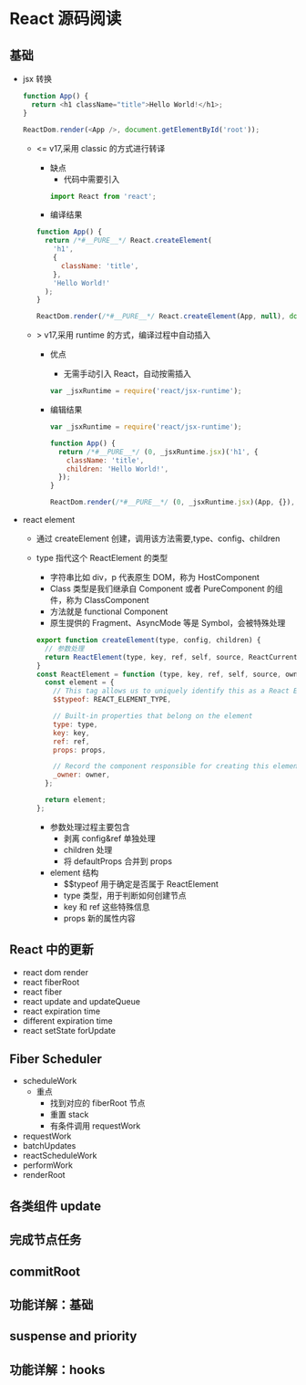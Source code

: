 # React 源码阅读

## 基础

- jsx 转换

  ```js
  function App() {
    return <h1 className="title">Hello World!</h1>;
  }

  ReactDom.render(<App />, document.getElementById('root'));
  ```

  - \<= v17,采用 classic 的方式进行转译

    - 缺点
      - 代码中需要引入
      ```js
      import React from 'react';
      ```
    - 编译结果

    ```js
    function App() {
      return /*#__PURE__*/ React.createElement(
        'h1',
        {
          className: 'title',
        },
        'Hello World!'
      );
    }

    ReactDom.render(/*#__PURE__*/ React.createElement(App, null), document.getElementById('root'));
    ```

  - \> v17,采用 runtime 的方式，编译过程中自动插入

    - 优点
      - 无需手动引入 React，自动按需插入
      ```js
      var _jsxRuntime = require('react/jsx-runtime');
      ```
    - 编辑结果

      ```js
      var _jsxRuntime = require('react/jsx-runtime');

      function App() {
        return /*#__PURE__*/ (0, _jsxRuntime.jsx)('h1', {
          className: 'title',
          children: 'Hello World!',
        });
      }

      ReactDom.render(/*#__PURE__*/ (0, _jsxRuntime.jsx)(App, {}), document.getElementById('root'));
      ```

- react element

  - 通过 createElement 创建，调用该方法需要,type、config、children
  - type 指代这个 ReactElement 的类型

    - 字符串比如 div，p 代表原生 DOM，称为 HostComponent
    - Class 类型是我们继承自 Component 或者 PureComponent 的组件，称为 ClassComponent
    - 方法就是 functional Component
    - 原生提供的 Fragment、AsyncMode 等是 Symbol，会被特殊处理

    ```js
    export function createElement(type, config, children) {
      // 参数处理
      return ReactElement(type, key, ref, self, source, ReactCurrentOwner.current, props);
    }
    const ReactElement = function (type, key, ref, self, source, owner, props) {
      const element = {
        // This tag allows us to uniquely identify this as a React Element
        $$typeof: REACT_ELEMENT_TYPE,

        // Built-in properties that belong on the element
        type: type,
        key: key,
        ref: ref,
        props: props,

        // Record the component responsible for creating this element.
        _owner: owner,
      };

      return element;
    };
    ```

    - 参数处理过程主要包含
      - 剥离 config&ref 单独处理
      - children 处理
      - 将 defaultProps 合并到 props
    - element 结构
      - $$typeof 用于确定是否属于 ReactElement
      - type 类型，用于判断如何创建节点
      - key 和 ref 这些特殊信息
      - props 新的属性内容

## React 中的更新

- react dom render
- react fiberRoot
- react fiber
- react update and updateQueue
- react expiration time
- different expiration time
- react setState forUpdate

## Fiber Scheduler

- scheduleWork
  - 重点
    - 找到对应的 fiberRoot 节点
    - 重置 stack
    - 有条件调用 requestWork
- requestWork
- batchUpdates
- reactScheduleWork
- performWork
- renderRoot

## 各类组件 update

## 完成节点任务

## commitRoot

## 功能详解：基础

## suspense and priority

## 功能详解：hooks

